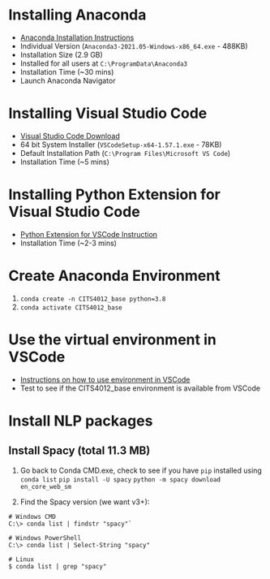 # Installing Anaconda

* [Anaconda Installation Instructions](https://docs.anaconda.com/anaconda/install/windows/)
* Individual Version (`Anaconda3-2021.05-Windows-x86_64.exe` - 488KB)
* Installation Size (2.9 GB)
* Installed for all users at `C:\ProgramData\Anaconda3`
* Installation Time (~30 mins)
* Launch Anaconda Navigator

# Installing Visual Studio Code

* [Visual Studio Code Download](https://code.visualstudio.com/download)
* 64 bit System Installer (`VSCodeSetup-x64-1.57.1.exe` - 78KB)
* Default Installation Path (`C:\Program Files\Microsoft VS Code`)
* Installation Time (~5 mins)

# Installing Python Extension for Visual Studio Code
* [Python Extension for VSCode Instruction](https://code.visualstudio.com/docs/python/python-tutorial#_install-visual-studio-code-and-the-python-extension)
* Installation Time (~2-3 mins)

# Create Anaconda Environment
1. `conda create -n CITS4012_base python=3.8`
2. `conda activate CITS4012_base`

# Use the virtual environment in VSCode
* [Instructions on how to use environment in VSCode](https://code.visualstudio.com/docs/python/environments#_conda-environments) 
* Test to see if the CITS4012_base environment is available from VSCode

# Install NLP packages
## Install Spacy (total 11.3 MB)
1. Go back to Conda CMD.exe, check to see if you have `pip` installed using 
`conda list`
`pip install -U spacy`
`python -m spacy download en_core_web_sm`
 
2. Find the Spacy version (we want v3+): 

```
# Windows CMD
C:\> conda list | findstr "spacy"`

# Windows PowerShell
C:\> conda list | Select-String "spacy"

# Linux
$ conda list | grep "spacy"
```
